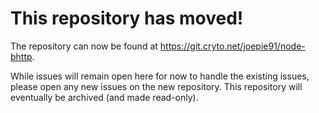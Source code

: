 # This repository has moved!

The repository can now be found at https://git.cryto.net/joepie91/node-bhttp.

While issues will remain open here for now to handle the existing issues, please open any new issues on the new repository. This repository will eventually be archived (and made read-only).
